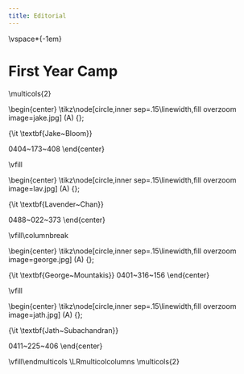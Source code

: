 ```yaml
---
title: Editorial
---
```


\vspace*{-1em}

First Year Camp
===============

\multicols{2}

\begin{center}
\tikz\node[circle,inner sep=.15\linewidth,fill overzoom image=jake.jpg] (A) {};

{\it \textbf{Jake~Bloom}}

0404~173~408
\end{center}

\vfill

\begin{center}
\tikz\node[circle,inner sep=.15\linewidth,fill overzoom image=lav.jpg] (A) {};

{\it \textbf{Lavender~Chan}}

0488~022~373
\end{center}

\vfill\columnbreak

\begin{center}
\tikz\node[circle,inner sep=.15\linewidth,fill overzoom image=george.jpg] (A) {};

{\it \textbf{George~Mountakis}}
0401~316~156
\end{center}

\vfill

\begin{center}
\tikz\node[circle,inner sep=.15\linewidth,fill overzoom image=jath.jpg] (A) {};

{\it \textbf{Jath~Subachandran}}

0411~225~406
\end{center}

\vfill\endmulticols
\LRmulticolcolumns
\multicols{2}

